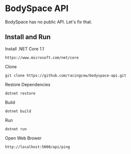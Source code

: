 # BodySpace API

BodySpace has no public API. Let's fix that.

## Install and Run

Install .NET Core 1.1

`https://www.microsoft.com/net/core`

Clone

`git clone https://github.com/racingcow/bodyspace-api.git`

Restore Dependencies

`dotnet restore`

Build

`dotnet build`

Run

`dotnet run`

Open Web Brower

`http://localhost:5000/api/ping`
